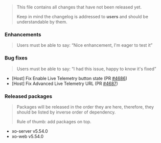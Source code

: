 > This file contains all changes that have not been released yet.
>
> Keep in mind the changelog is addressed to **users** and should be
> understandable by them.

### Enhancements

> Users must be able to say: “Nice enhancement, I'm eager to test it”

### Bug fixes

> Users must be able to say: “I had this issue, happy to know it's fixed”

- [Host] Fix Enable Live Telemetry button state (PR [#4686](https://github.com/vatesfr/xen-orchestra/pull/4686))
- [Host] Fix Advanced Live Telemetry URL (PR [#4687](https://github.com/vatesfr/xen-orchestra/pull/4687))

### Released packages

> Packages will be released in the order they are here, therefore, they should
> be listed by inverse order of dependency.
>
> Rule of thumb: add packages on top.

- xo-server v5.54.0
- xo-web v5.54.0
